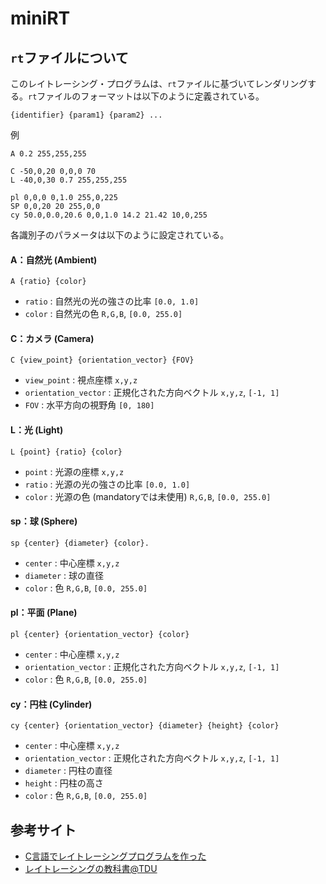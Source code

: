 # miniRT

## `rt`ファイルについて
このレイトレーシング・プログラムは、`rt`ファイルに基づいてレンダリングする。`rt`ファイルのフォーマットは以下のように定義されている。

```
{identifier} {param1} {param2} ...
```

例
```
A 0.2 255,255,255

C -50,0,20 0,0,0 70
L -40,0,30 0.7 255,255,255

pl 0,0,0 0,1.0 255,0,225
SP 0,0,20 20 255,0,0
cy 50.0,0.0,20.6 0,0,1.0 14.2 21.42 10,0,255
```

各識別子のパラメータは以下のように設定されている。
#### A：自然光 (Ambient)
```
A {ratio} {color}
```
- `ratio` : 自然光の光の強さの比率 `[0.0, 1.0]`
- `color` : 自然光の色 `R,G,B`, `[0.0, 255.0]`

#### C：カメラ (Camera)
```
C {view_point} {orientation_vector} {FOV}
```
- `view_point` : 視点座標 `x,y,z`
- `orientation_vector` :  正規化された方向ベクトル `x,y,z`, `[-1, 1]`
- `FOV` : 水平方向の視野角 `[0, 180]`

#### L：光 (Light)
```
L {point} {ratio} {color}
```
- `point` : 光源の座標 `x,y,z`
- `ratio` : 光源の光の強さの比率 `[0.0, 1.0]`
- `color` : 光源の色 (mandatoryでは未使用) `R,G,B`, `[0.0, 255.0]`

#### sp：球 (Sphere)
```
sp {center} {diameter} {color}.
```
- `center` : 中心座標 `x,y,z`
- `diameter` : 球の直径
- `color` : 色 `R,G,B`, `[0.0, 255.0]`


#### pl：平面 (Plane)
```
pl {center} {orientation_vector} {color}
```
- `center` : 中心座標 `x,y,z`
- `orientation_vector` : 正規化された方向ベクトル  `x,y,z`, `[-1, 1]`
- `color` : 色 `R,G,B`, `[0.0, 255.0]`

#### cy：円柱 (Cylinder)
```
cy {center} {orientation_vector} {diameter} {height} {color}
```
- `center` : 中心座標 `x,y,z`
- `orientation_vector` : 正規化された方向ベクトル  `x,y,z`, `[-1, 1]`
- `diameter` : 円柱の直径
- `height` : 円柱の高さ
- `color` : 色 `R,G,B`, `[0.0, 255.0]`


## 参考サイト
- [C言語でレイトレーシングプログラムを作った](https://jun-networks.hatenablog.com/entry/2021/04/02/043216)
- [レイトレーシングの教科書@TDU](https://knzw.tech/raytracing/?page_id=1154)
